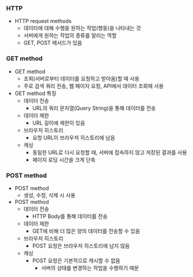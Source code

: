 ### HTTP
- HTTP request methods
  - 데이터에 대해 수행을 원하는 작업(행동)을 나타내는 것
  - 서버에게 원하는 작업의 종류를 알리는 역할
  - GET, POST 메서드가 있음

### GET method
- GET method
  - 조회(서버로부터 데이터를 요청하고 받아옴)할 때 사용
  - 주로 검색 쿼리 전송, 웹 페이지 요청, API에서 데이터 조회때 사용
- GET method 특징
  - 데이터 전송
    - URL의 쿼리 문자열(Query String)을 통해 데이터를 전송
  - 데이터 제한
    - URL 길이에 제한이 있음
  - 브라우저 히스토리
    - 요청 URL이 브라우저 히스토리에 남음
  - 캐싱
    - 동일한 URL로 다시 요청할 때, 서버에 접속하지 않고 저장된 결과를 사용
    - 페이지 로딩 시간을 크게 단축

### POST method
- POST method
  - 생성, 수정, 삭제 시 사용
- POST method
  - 데이터 전송
    - HTTP Body를 통해 데이터를 전송
  - 데이터 제한
    - GET에 비해 더 많은 양의 데이터를 전송할 수 있음
  - 브라우저 히스토리
    - POST 요청은 브라우저 히스토리에 남지 않음
  - 캐싱
    - POST 요청은 기본적으로 캐시할 수 없음
      - 서버의 상태를 변경하는 작업을 수행하기 때문
      